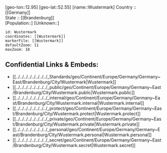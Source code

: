 ﻿---
location: [52.55,12.95] 
mapzoom: [7,12] 
mapmarker: city 
type: City
tags:
- geo/City


SpocWebEntityId: 35725
isDeleted: false
confidential: public

---
[geo-lon::12.95] 
[geo-lat::52.55] 
[name::Wustermark] 
Country :: [[Germany]]  
State :: [[Brandenburg]]  
[Population::] 
[Unknown::] 


```leaflet
id: Wustermark
coordinates: [[Wustermark]] 
markerFile: [[Wustermark]] 
defaultZoom: 11 
maxZoom: 18
```


## Confidential Links & Embeds: 
- [[../../../../../../../../_Standards/geo/Continent/Europe/Germany/Germany~East/Brandenburg/City/Wustermark|Wustermark]] 
- [[../../../../../../../../_public/geo/Continent/Europe/Germany/Germany~East/Brandenburg/City/Wustermark.public|Wustermark.public]] 
- [[../../../../../../../../_internal/geo/Continent/Europe/Germany/Germany~East/Brandenburg/City/Wustermark.internal|Wustermark.internal]] 
- [[../../../../../../../../_protect/geo/Continent/Europe/Germany/Germany~East/Brandenburg/City/Wustermark.protect|Wustermark.protect]] 
- [[../../../../../../../../_private/geo/Continent/Europe/Germany/Germany~East/Brandenburg/City/Wustermark.private|Wustermark.private]] 
- [[../../../../../../../../_personal/geo/Continent/Europe/Germany/Germany~East/Brandenburg/City/Wustermark.personal|Wustermark.personal]] 
- [[../../../../../../../../_secret/geo/Continent/Europe/Germany/Germany~East/Brandenburg/City/Wustermark.secret|Wustermark.secret]] 
